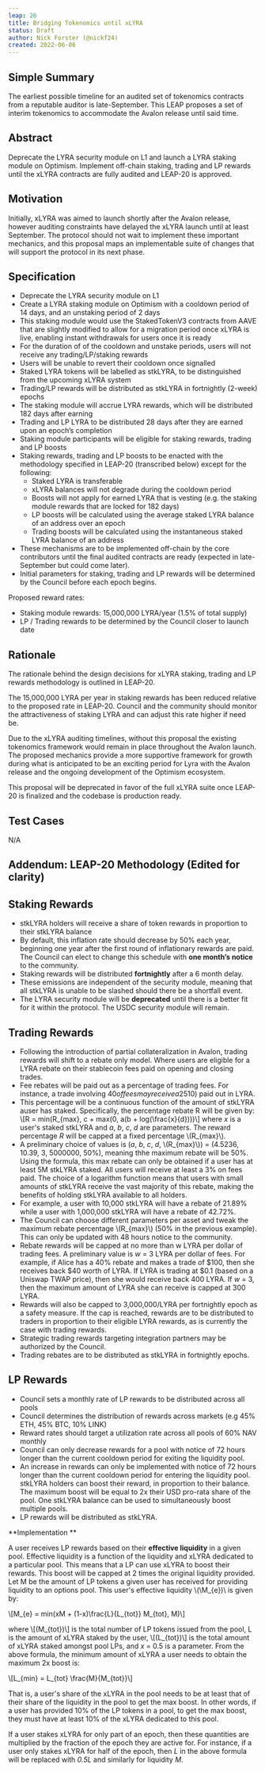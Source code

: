 ```yaml
---
leap: 26
title: Bridging Tokenomics until xLYRA 
status: Draft
author: Nick Forster (@nickf24)
created: 2022-06-06
---
```


<!--You can leave these HTML comments in your merged LEAP and delete the visible duplicate text guides, they will not appear and may be helpful to refer to if you edit it again. This is the suggested template for new LEAPs. Note that a LEAP number will be assigned by an editor. When opening a p ull request to submit your LEAP, please use an abbreviated title in the filename, `leap-draft_title_abbrev.md`. The title should be 44 characters or less.-->

## Simple Summary
<!--"If you can't explain it simply, you don't understand it well enough." Simply describe the outcome the proposed changes intends to achieve. This should be non-technical and accessible to a casual community member.-->
The earliest possible timeline for an audited set of tokenomics contracts from a reputable auditor is late-September. This LEAP proposes a set of interim tokenomics to accommodate the Avalon release until said time. 
## Abstract
<!--A short (~200 word) description of the proposed change, the abstract should clearly describe the proposed change. This is what *will* be done if the LEAP is implemented, not *why* it should be done or *how* it will be done. If the LEAP proposes deploying a new contract, write, "we propose to deploy a new contract that will do x".-->
Deprecate the LYRA security module on L1 and launch a LYRA staking module on Optimism. Implement off-chain staking, trading and LP rewards until the xLYRA contracts are fully audited and LEAP-20 is approved. 

## Motivation
Initially, xLYRA was aimed to launch shortly after the Avalon release, however auditing constraints have delayed the xLYRA launch until at least September. The protocol should not wait to implement these important mechanics, and this proposal maps an implementable suite of changes that will support the protocol in its next phase. 
## Specification 
- Deprecate the LYRA security module on L1 
- Create a LYRA staking module on Optimism with a cooldown period of 14 days, and an unstaking period of 2 days
- This staking module would use the StakedTokenV3 contracts from AAVE that are slightly modified to allow for a migration period once xLYRA is live, enabling instant withdrawals for users once it is ready
- For the duration of of the cooldown and unstake periods, users will not receive any trading/LP/staking rewards
- Users will be unable to revert their cooldown once signalled
- Staked LYRA tokens will be labelled as stkLYRA, to be distinguished from the upcoming xLYRA system
- Trading/LP rewards will be distributed as stkLYRA in fortnightly (2-week) epochs
- The staking module will accrue LYRA rewards, which will be distributed 182 days after earning
- Trading and LP LYRA to be distributed 28 days after they are earned upon an epoch’s completion
- Staking module participants will be eligible for staking rewards, trading and LP boosts
- Staking rewards, trading and LP boosts to be enacted with the methodology specified in LEAP-20 (transcribed below) except for the following: 
    - Staked LYRA is transferable
    - xLYRA balances will not degrade during the cooldown period
    - Boosts will not apply for earned LYRA that is vesting (e.g. the staking module rewards that are locked for 182 days) 
    - LP boosts will be calculated using the average staked LYRA balance of an address over an epoch 
    - Trading boosts will be calculated using the instantaneous staked LYRA balance of an address 
- These mechanisms are to be implemented off-chain by the core contributors until the final audited contracts are ready (expected in late-September but could come later).
- Initial parameters for staking, trading and LP rewards will be determined by the Council before each epoch begins. 

Proposed reward rates:
- Staking module rewards: 15,000,000 LYRA/year (1.5% of total supply) 
- LP / Trading rewards to be determined by the Council closer to launch date 

## Rationale
The rationale behind the design decisions for xLYRA staking, trading and LP rewards methodology is outlined in LEAP-20. 

The 15,000,000 LYRA per year in staking rewards has been reduced relative to the proposed rate in LEAP-20. Council and the community should monitor the attractiveness of staking LYRA and can adjust this rate higher if need be. 

Due to the xLYRA auditing timelines, without this proposal the existing tokenomics framework would remain in place throughout the Avalon launch. The proposed mechanics provide a more supportive framework for growth during what is anticipated to be an exciting period for Lyra with the Avalon release and the ongoing development of the Optimism ecosystem. 

This proposal will be deprecated in favor of the full xLYRA suite once LEAP-20 is finalized and the codebase is production ready. 

## Test Cases
N/A

## Addendum: LEAP-20 Methodology (Edited for clarity) 

## Staking Rewards
- stkLYRA holders will receive a share of token rewards in proportion to their stkLYRA balance
- By default, this inflation rate should decrease by 50% each year, beginning one year after the first round of inflationary rewards are paid. The Council can elect to change this schedule with **one month’s notice** to the community.
- Staking rewards will be distributed **fortnightly** after a 6 month delay. 
- These emissions are independent of the security module, meaning that all stkLYRA is unable to be slashed should there be a shortfall event. 
- The LYRA security module will be **deprecated** until there is a better fit for it within the protocol. The USDC security module will remain.

## Trading Rewards
- Following the introduction of partial collateralization in Avalon, trading rewards will shift to a rebate only model. Where users are eligible for a LYRA rebate on their stablecoin fees paid on opening and closing trades. 
- Fee rebates will be paid out as a percentage of trading fees. For instance, a trade involving $40 of fees may receive a 25% rebate ($10) paid out in LYRA.
- This percentage will be a continuous function of the amount of stkLYRA auser has staked. Specifically, the percentage rebate R will be given by: \\[R = min(R_{max}, c + max(0, a(b + log(\frac{x}{d})))\\] where _x_ is a user's staked stkLYRA and _a_, _b_, _c_, _d_ are parameters. The reward percentage _R_ will be capped at a fixed percentage \\(R_{max}\\). 
- A preliminary choice of values is (_a_, _b_, _c_, _d_, \\(R_{max}\\)) = (4.5236, 10.39, 3, 5000000, 50%), meaning thhe maximum rebate will be 50%. Using the formula, this max rebate can only be obtained if a user has at least 5M stkLYRA staked. All users will receive at least a 3% on fees paid. The choice of a logarithm function means that users with small amounts of stkLYRA receive the vast majority of this rebate, making the benefits of holding stkLYRA available to all holders. 
- For example, a user with 10,000 stkLYRA will have a rebate of 21.89% while a user with 1,000,000 stkLYRA will have a rebate of 42.72%.
- The Council can choose different parameters per asset and tweak the maximum rebate percentage \\(R_{max}\\) (50% in the previous example). This can only be updated with 48 hours notice to the community. 
- Rebate rewards will be capped at no more than w LYRA per dollar of trading fees. A preliminary value is _w_ = 3 LYRA per dollar of fees. For example, if Alice has a 40% rebate and makes a trade of $100, then she receives back $40 worth of LYRA. If LYRA is trading at $0.1 (based on a Uniswap TWAP price), then she would receive back 400 LYRA. If _w_ = 3, then the maximum amount of LYRA she can receive is capped at 300 LYRA.
- Rewards will also be capped to 3,000,000/LYRA per fortnightly epoch as a safety measure. If the cap is reached, rewards are to be distributed to traders in proportion to their eligible LYRA rewards, as is currently the case with trading rewards. 
- Strategic trading rewards targeting integration partners may be authorized by the Council. 
- Trading rebates are to be distributed as stkLYRA in fortnightly epochs.   

## LP Rewards
- Council sets a monthly rate of LP rewards to be distributed across all pools
- Council determines the distribution of rewards across markets (e.g 45% ETH, 45% BTC, 10% LINK)
- Reward rates should target a utilization rate across all pools of 60% NAV monthly
- Council can only decrease rewards for a pool with notice of 72 hours longer than the current cooldown period for exiting the liquidity pool. 
- An increase in rewards can only be implemented with notice of 72 hours longer than the current cooldown period for entering the liquidity pool. 
stkLYRA holders can boost their reward, in proportion to their balance. The maximum boost will be equal to 2x their USD pro-rata share of the pool. One stkLYRA balance can be used to simultaneously boost multiple pools. 
- LP rewards will be distributed as stkLYRA.  

**Implementation **

A user receives LP rewards based on their **effective liquidity** in a given pool. Effective liquidity is a function of the liquidity and xLYRA dedicated to a particular pool. This means that a LP can use xLYRA to boost their rewards. This boost will be capped at 2 times the original liquidity provided.
Let M be the amount of LP tokens a given user has received for providing liquidity to an options pool. This user's effective liquidity \\(\M_{e})\\ is given by:

\\[M_{e} = min(xM + (1-x)\frac{L}{L_{tot}} M_{tot}, M)\\]

where \\[(M_{tot})\\] is the total number of LP tokens issued from the pool, L is the amount of xLYRA staked by the user, \\[(L_{tot})\\] is the total amount of xLYRA staked amongst pool LPs, and _x_ = 0.5 is a parameter. From the above formula, the minimum amount of xLYRA a user needs to obtain the maximum 2x boost is:

\\[L_{min} = L_{tot} \frac{M}{M_{tot}}\\]

That is, a user's share of the xLYRA in the pool needs to be at least that of their share of the liquidity in the pool to get the max boost. In other words, if a user has provided 10% of the LP tokens in a pool, to get the max boost, they must have at least 10% of the xLYRA dedicated to this pool. 

If a user stakes xLYRA for only part of an epoch, then these quantities are multiplied by the fraction of the epoch they are active for. For instance, if a user only stakes xLYRA for half of the epoch, then _L_ in the above formula will be replaced with _0.5L_ and similarly for liquidity _M_.
